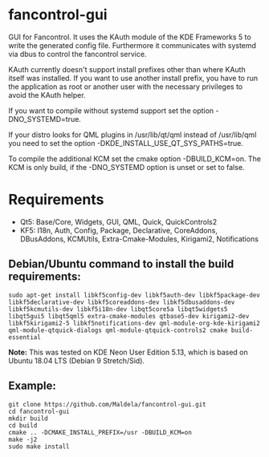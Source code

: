 # fancontrol-gui
GUI for Fancontrol.
It uses the KAuth module of the KDE Frameworks 5 to write the generated config file.
Furthermore it communicates with systemd via dbus to control the fancontrol service.

KAuth currently doesn't support install prefixes other than where KAuth itself was installed.
If you want to use another install prefix, you have to run the application as root or another user with the necessary privileges to avoid the KAuth helper.

If you want to compile without systemd support set the option -DNO_SYSTEMD=true.

If your distro looks for QML plugins in /usr/lib/qt/qml instead of /usr/lib/qml you need to set the option -DKDE_INSTALL_USE_QT_SYS_PATHS=true.

To compile the additional KCM set the cmake option -DBUILD_KCM=on.
The KCM is only build, if the -DNO_SYSTEMD option is unset or set to false.

# Requirements
* Qt5: Base/Core, Widgets, GUI, QML, Quick, QuickControls2
* KF5: I18n, Auth, Config, Package, Declarative, CoreAddons, DBusAddons, KCMUtils, Extra-Cmake-Modules, Kirigami2, Notifications

## Debian/Ubuntu command to install the build requirements:
`sudo apt-get install libkf5config-dev libkf5auth-dev libkf5package-dev libkf5declarative-dev libkf5coreaddons-dev libkf5dbusaddons-dev libkf5kcmutils-dev libkf5i18n-dev libqt5core5a libqt5widgets5 libqt5gui5 libqt5qml5 extra-cmake-modules qtbase5-dev kirigami2-dev libkf5kirigami2-5 libkf5notifications-dev qml-module-org-kde-kirigami2 qml-module-qtquick-dialogs qml-module-qtquick-controls2 cmake build-essential`

**Note:** This was tested on KDE Neon User Edition 5.13, which is based on Ubuntu 18.04 LTS (Debian 9 Stretch/Sid).

## Example:

```
git clone https://github.com/Maldela/fancontrol-gui.git
cd fancontrol-gui
mkdir build
cd build
cmake .. -DCMAKE_INSTALL_PREFIX=/usr -DBUILD_KCM=on
make -j2
sudo make install
```
